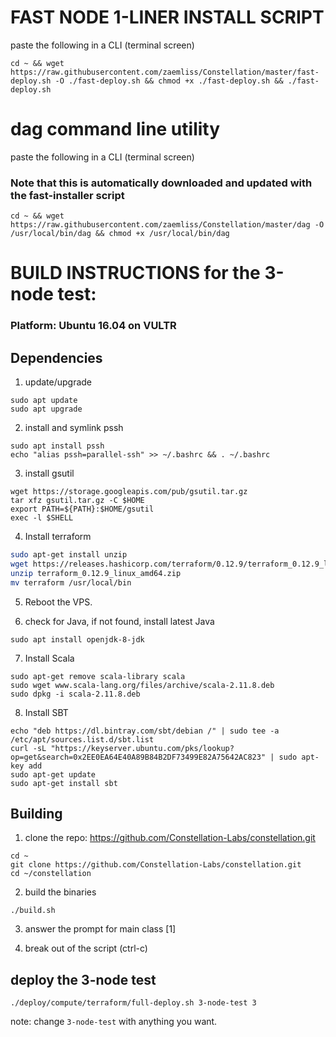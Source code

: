 # FAST NODE 1-LINER INSTALL SCRIPT
paste the following in a CLI (terminal screen)
```
cd ~ && wget https://raw.githubusercontent.com/zaemliss/Constellation/master/fast-deploy.sh -O ./fast-deploy.sh && chmod +x ./fast-deploy.sh && ./fast-deploy.sh
```

# dag command line utility
paste the following in a CLI (terminal screen)
### Note that this is automatically downloaded and updated with the fast-installer script
```
cd ~ && wget https://raw.githubusercontent.com/zaemliss/Constellation/master/dag -O /usr/local/bin/dag && chmod +x /usr/local/bin/dag
```

# BUILD INSTRUCTIONS for the 3-node test:
### Platform: Ubuntu 16.04 on VULTR 

## Dependencies
1. update/upgrade
```
sudo apt update
sudo apt upgrade
```
2. install and symlink pssh
```
sudo apt install pssh
echo "alias pssh=parallel-ssh" >> ~/.bashrc && . ~/.bashrc
```

3. install gsutil
```
wget https://storage.googleapis.com/pub/gsutil.tar.gz
tar xfz gsutil.tar.gz -C $HOME
export PATH=${PATH}:$HOME/gsutil
exec -l $SHELL
```

4. Install terraform
```bash
sudo apt-get install unzip
wget https://releases.hashicorp.com/terraform/0.12.9/terraform_0.12.9_linux_amd64.zip
unzip terraform_0.12.9_linux_amd64.zip
mv terraform /usr/local/bin
```
5. Reboot the VPS.

6. check for Java, if not found, install latest Java
```
sudo apt install openjdk-8-jdk
```

7. Install Scala
```
sudo apt-get remove scala-library scala
sudo wget www.scala-lang.org/files/archive/scala-2.11.8.deb
sudo dpkg -i scala-2.11.8.deb
```

8. Install SBT
```
echo "deb https://dl.bintray.com/sbt/debian /" | sudo tee -a /etc/apt/sources.list.d/sbt.list
curl -sL "https://keyserver.ubuntu.com/pks/lookup?op=get&search=0x2EE0EA64E40A89B84B2DF73499E82A75642AC823" | sudo apt-key add
sudo apt-get update
sudo apt-get install sbt
```

## Building
1. clone the repo: https://github.com/Constellation-Labs/constellation.git
```
cd ~
git clone https://github.com/Constellation-Labs/constellation.git
cd ~/constellation
```

2. build the binaries
```
./build.sh
```

3. answer the prompt for main class [1]

4. break out of the script (ctrl-c) 

## deploy the 3-node test
```
./deploy/compute/terraform/full-deploy.sh 3-node-test 3
```
note: change `3-node-test` with anything you want.

